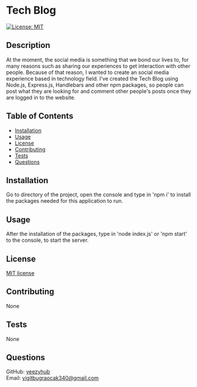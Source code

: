 # Tech Blog
  [![License: MIT](https://img.shields.io/badge/License-MIT-yellow.svg)](https://opensource.org/licenses/MIT)

## Description

  At the moment, the social media is something that we bond our lives to, for many reasons such as sharing our experiences to get interaction with other people. Because of that reason, I wanted to create an social media experience based in technology field. I've created the Tech Blog using Node.js, Express.js, Handlebars and other npm packages, so people can post what they are looking for and comment other people's posts once they are logged in to the website.

## Table of Contents

* [Installation](#installation)
* [Usage](#usage)
* [License](#license)
* [Contributing](#contributing)
* [Tests](#tests)
* [Questions](#questions)

## Installation

  Go to directory of the project, open the console and type in 'npm i' to install the packages needed for this application to run.

## Usage

  After the installation of the packages, type in 'node index.js' or 'npm start' to the console, to start the server.

## License

  [MIT license](https://opensource.org/licenses/MIT)

## Contributing

  None

## Tests

  None

## Questions

  GitHub: [yeezyhub](https://github.com/yeezyhub) <br>
  Email: yigitbugraocak340@gmail.com

